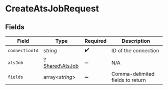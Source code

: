 # CreateAtsJobRequest


## Fields

| Field                                           | Type                                            | Required                                        | Description                                     |
| ----------------------------------------------- | ----------------------------------------------- | ----------------------------------------------- | ----------------------------------------------- |
| `connectionId`                                  | *string*                                        | :heavy_check_mark:                              | ID of the connection                            |
| `atsJob`                                        | [?Shared\AtsJob](../../Models/Shared/AtsJob.md) | :heavy_minus_sign:                              | N/A                                             |
| `fields`                                        | array<*string*>                                 | :heavy_minus_sign:                              | Comma-delimited fields to return                |